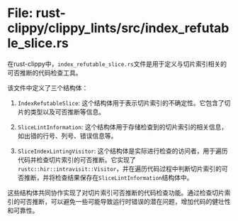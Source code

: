 # File: rust-clippy/clippy_lints/src/index_refutable_slice.rs

在rust-clippy中，`index_refutable_slice.rs`文件是用于定义与切片索引相关的可否推断的代码检查工具。

该文件中定义了三个结构体：

1. `IndexRefutableSlice`: 这个结构体用于表示切片索引的不确定性。它包含了切片的类型以及可否推断等信息。

2. `SliceLintInformation`: 这个结构体用于存储检查到的切片索引的相关信息，如出错的行号、列号、错误信息等。

3. `SliceIndexLintingVisitor`: 这个结构体是实际进行检查的访问者，用于遍历代码并检查切片索引的可否推断。它实现了`rustc::hir::intravisit::Visitor`，并在遍历代码过程中判断切片索引的可否推断，并将检查结果保存在`SliceLintInformation`结构体中。

这些结构体共同协作实现了对切片索引可否推断的代码检查功能。通过检查切片索引的可否推断，可以避免一些可能导致运行时错误的潜在问题，增加代码的健壮性和可靠性。

